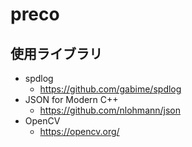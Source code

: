 # preco

## 使用ライブラリ
- spdlog
  - https://github.com/gabime/spdlog
- JSON for Modern C++
  - https://github.com/nlohmann/json
- OpenCV
  - https://opencv.org/
